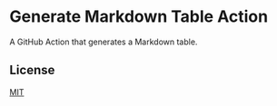 # Generate Markdown Table Action

A GitHub Action that generates a Markdown table.

## License

[MIT](LICENSE.md)
